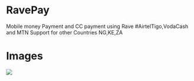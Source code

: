 #   RavePay   
Mobile money Payment and CC payment using Rave
#AirtelTigo,VodaCash and MTN 
Support for other Countries NG,KE,ZA
  
 # Images 
 ![](/screenshot.png)
 
